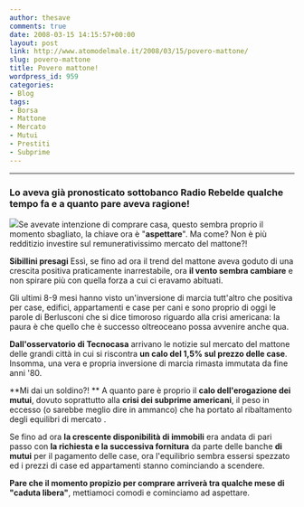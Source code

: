 ```yaml
---
author: thesave
comments: true
date: 2008-03-15 14:15:57+00:00
layout: post
link: http://www.atomodelmale.it/2008/03/15/povero-mattone/
slug: povero-mattone
title: Povero mattone!
wordpress_id: 959
categories:
- Blog
tags:
- Borsa
- Mattone
- Mercato
- Mutui
- Prestiti
- Subprime
---
```


****


### **Lo aveva già pronosticato sottobanco Radio Rebelde qualche tempo fa e a quanto pare aveva ragione!**


![](http://www.atomodelmale.it/wp-content/uploads/2008/10/for-rent.png)Se avevate intenzione di comprare casa, questo sembra proprio il momento sbagliato, la chiave ora è "**aspettare**".
Ma come? Non è più redditizio investire sul remunerativissimo mercato del mattone?!

**Sibillini presagi**
Essì, se fino ad ora il trend del mattone aveva goduto di una crescita positiva praticamente inarrestabile, ora **il vento sembra cambiare** e non spirare più con quella forza a cui ci eravamo abituati.

Gli ultimi 8-9 mesi hanno visto un'inversione di marcia tutt'altro che positiva per case, edifici, appartamenti e case per cani e sono proprio di oggi le parole di Berlusconi che si dice timoroso riguardo alla crisi americana: la paura è che quello che è successo oltreoceano possa avvenire anche qua.

**Dall'osservatorio di Tecnocasa** arrivano le notizie sul mercato del mattone delle grandi città in cui si riscontra **un calo del 1,5% sul prezzo delle case**. Insomma, una vera e propria inversione di marcia rimasta immutata da fine anni '80.<!-- more -->

**Mi dai un soldino?! **
A quanto pare è proprio il **calo dell'erogazione dei mutui**, dovuto soprattutto alla **crisi dei subprime americani**, il peso in eccesso (o sarebbe meglio dire in ammanco) che ha portato al ribaltamento degli equilibri di mercato .

Se fino ad ora **la crescente disponibilità di immobili** era andata di pari passo con **la richiesta e la successiva fornitura** da parte delle banche **di mutui** per il pagamento delle case, ora l'equilibrio sembra essersi spezzato ed i prezzi di case ed appartamenti stanno cominciando a scendere.

**Pare che il momento propizio per comprare arriverà tra qualche mese di "caduta libera"**, mettiamoci comodi e cominciamo ad aspettare.
